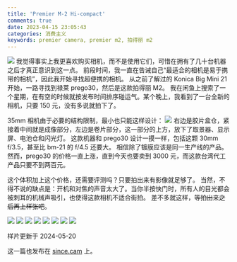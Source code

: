 ```yaml
---
title: 'Premier M-2 Hi-compact'
comments: true
date: 2023-04-15 23:05:43
categories: 消费主义
keywords: premier camera, premier m2, 拍得丽 m2
---
```

![](https://i04.cc/r/_DSC1838.jpeg)
我觉得事实上我更喜欢购买相机，而不是使用它们，可惜在拥有了几十台机器之后才真正意识到这一点。
前段时间，我一直在告诫自己“最适合的相机是易于携带的相机”，因此我开始寻找超便携的相机。
从之前了解过的 Konica Big Mini 21 开始，一路寻找到禄莱 prego30，然后是这款拍得丽 M2。
我在闲鱼上搜索了一个星期，在有空的时候就按发布时间排序碰运气。某个晚上，我看到了一台全新的相机，只要 150 元，没有多说就拍下了。

35mm 相机由于必要的结构限制，最小也只能这样设计：
![](https://i04.cc/r/_DSC1839.jpeg)
右边是胶片盒仓，紧接着中间就是成像部分，左边是卷片部分，这一部分的上方，放下了取景器、显示屏、电池仓和闪光灯。
这款机器和 prego30 设计一摸一样，包括这颗 30mm f/3.5，甚至比 bm-21 的 f/4.5 还要大。
相信除了镀膜应该是同一生产线的产品。然而，prego30 的价格一直上涨，直到今天也要卖到 3000 元，而这款台湾代工产品只要不到两百元。

这个体积加上这个价格，还需要评测吗？只要拍出来有影像就足够了。
当然，不得不说的缺点是：开机和对焦的声音太大了。当你半按快门时，所有人的目光都会被刺耳的机械声吸引，也使得这款相机不适合街拍。
差不多就这样，~~等拍出来之后再上样张吧~~。

![](https://i04.cc/r/premierm200005.JPG)
![](https://i04.cc/r/premierm200004.JPG)
![](https://i04.cc/r/premierm200008.JPG)
![](https://i04.cc/r/premierm200006.JPG)
![](https://i04.cc/r/premierm200007.JPG)
![](https://i04.cc/r/premierm200003.JPG)
![](https://i04.cc/r/premierm200002.JPG)
![](https://i04.cc/r/premierm200001.jpg)

样片更新于 2024-05-20

这一篇也发布在 [since.cam](https://since.cam/Premier_M-2/) 上。
